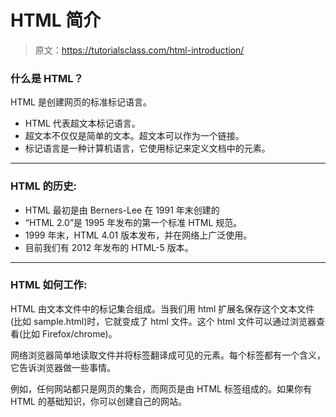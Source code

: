 # HTML 简介

> 原文：<https://tutorialsclass.com/html-introduction/>

### 什么是 HTML？

HTML 是创建网页的标准标记语言。

*   HTML 代表超文本标记语言。
*   超文本不仅仅是简单的文本。超文本可以作为一个链接。
*   标记语言是一种计算机语言，它使用标记来定义文档中的元素。

* * *

### HTML 的历史:

*   HTML 最初是由 Berners-Lee 在 1991 年末创建的
*   “HTML 2.0”是 1995 年发布的第一个标准 HTML 规范。
*   1999 年末，HTML 4.01 版本发布，并在网络上广泛使用。
*   目前我们有 2012 年发布的 HTML-5 版本。

* * *

### HTML 如何工作:

HTML 由文本文件中的标记集合组成。当我们用 html 扩展名保存这个文本文件(比如 sample.html)时，它就变成了 html 文件。这个 html 文件可以通过浏览器查看(比如 Firefox/chrome)。

网络浏览器简单地读取文件并将标签翻译成可见的元素。每个标签都有一个含义，它告诉浏览器做一些事情。

例如，任何网站都只是网页的集合，而网页是由 HTML 标签组成的。如果你有 HTML 的基础知识，你可以创建自己的网站。